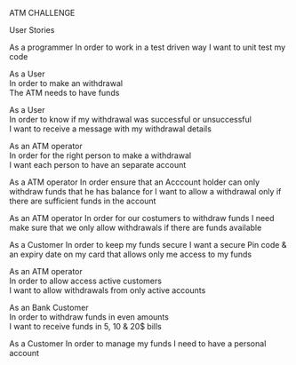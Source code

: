 ATM CHALLENGE

User Stories

As a programmer
In order to work in a test driven way
I want to unit test my code

 As a User       
 In order to make an withdrawal      
 The ATM needs to have funds

As a User               
In order to know if my withdrawal was successful or unsuccessful               
I want to receive a message with my withdrawal details


As an ATM operator          
In order for the right person to make a withdrawal            
I want each person to have an separate account

As a ATM operator
In order ensure that an Acccount holder can only withdraw funds that he has balance for
I want to allow a withdrawal only if there are sufficient funds in the account

As an ATM operator
In order for our costumers to withdraw funds
I need make sure that we only allow withdrawals if there are funds available

As a Customer
In order to keep my funds secure
I want a secure Pin code & an expiry date on my card that allows only me access to my funds

As an ATM operator             
In order to allow access active customers             
I want to allow withdrawals from only active accounts

As an Bank Customer    
In order to withdraw funds in even amounts  
I want to receive funds in 5, 10 & 20$ bills

As a Customer
In order to manage my funds
I need to have a personal account